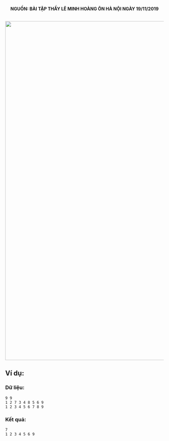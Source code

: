 **<center>NGUỒN: BÀI TẬP THẦY LÊ MINH HOÀNG ÔN HÀ NỘI NGÀY 19/11/2019</center>**
<br>

<img src="/images/problems/1131/lcs.svg" width=1080px>

## Ví dụ:
### Dữ liệu:
```
9 9
1 2 7 3 4 8 5 6 9 
1 2 3 4 5 6 7 8 9
```

### Kết quả:
```
7 
1 2 3 4 5 6 9
```